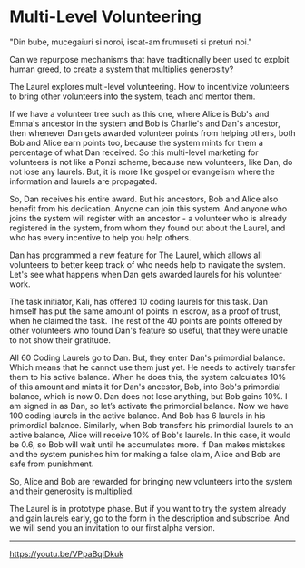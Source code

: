 # Multi-Level Volunteering


"Din bube, mucegaiuri si noroi, iscat-am frumuseti si preturi noi."


Can we repurpose mechanisms that have traditionally been used to exploit human greed, to create a system that multiplies generosity?

The Laurel explores multi-level volunteering. How to incentivize volunteers to bring other volunteers into the system, teach and mentor them.

If we have a volunteer tree such as this one, where Alice is Bob's and Emma's ancestor in the system and Bob is Charlie's and Dan's ancestor, then whenever Dan gets awarded volunteer points from helping others, both Bob and Alice earn points too, because the system mints for them a percentage of what Dan received. So this multi-level marketing for volunteers is not like a Ponzi scheme, because new volunteers, like Dan, do not lose any laurels. But, it is more like gospel or evangelism where the information and laurels are propagated.

So, Dan receives his entire award. But his ancestors, Bob and Alice also benefit from his dedication. Anyone can join this system. And anyone who joins the system will register with an ancestor - a volunteer who is already registered in the system, from whom they found out about the Laurel, and who has every incentive to help you help others.

Dan has programmed a new feature for The Laurel, which allows all volunteers to better keep track of who needs help to navigate the system. Let's see what happens when Dan gets awarded laurels for his volunteer work.

The task initiator, Kali, has offered 10 coding laurels for this task. Dan himself has put the same amount of points in escrow, as a proof of trust, when he claimed the task. The rest of the 40 points are points offered by other volunteers who found Dan's feature so useful, that they were unable to not show their gratitude.

All 60 Coding Laurels go to Dan. But, they enter Dan's primordial balance. Which means that he cannot use them just yet. He needs to actively transfer them to his active balance. When he does this, the system calculates 10% of this amount and mints it for Dan's ancestor, Bob, into Bob's primordial balance, which is now 0. Dan does not lose anything, but Bob gains 10%. I am signed in as Dan, so let’s activate the primordial balance. Now we have 100 coding laurels in the active balance. And Bob has 6 laurels in his primordial balance. Similarly, when Bob transfers his primordial laurels to an active balance, Alice will receive 10% of Bob's laurels. In this case, it would be 0.6, so Bob will wait until he accumulates more.
If Dan makes mistakes and the system punishes him for making a false claim, Alice and Bob are safe from punishment.

So, Alice and Bob are rewarded for bringing new volunteers into the system and their generosity is multiplied. 

The Laurel is in prototype phase. But if you want to try the system already and gain laurels early, go to the form in the description and subscribe. And we will send you an invitation to our first alpha version.

--------

https://youtu.be/VPpaBqIDkuk
